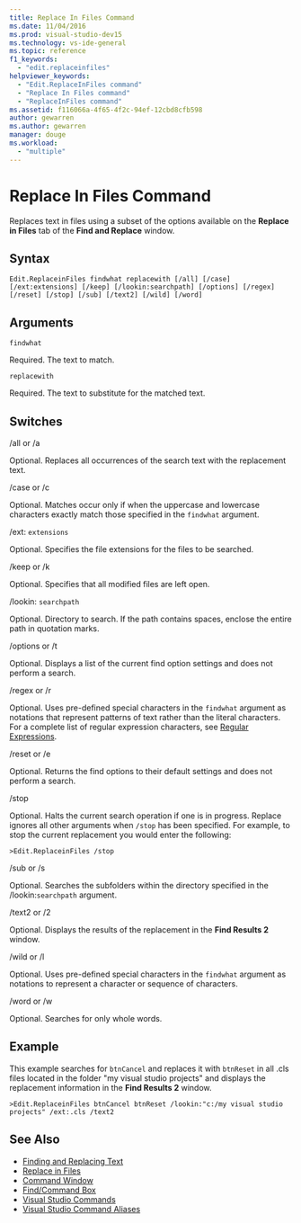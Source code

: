 ```yaml
---
title: Replace In Files Command
ms.date: 11/04/2016
ms.prod: visual-studio-dev15
ms.technology: vs-ide-general
ms.topic: reference
f1_keywords:
  - "edit.replaceinfiles"
helpviewer_keywords:
  - "Edit.ReplaceInFiles command"
  - "Replace In Files command"
  - "ReplaceInFiles command"
ms.assetid: f116066a-4f65-4f2c-94ef-12cbd8cfb598
author: gewarren
ms.author: gewarren
manager: douge
ms.workload:
  - "multiple"
---
```

# Replace In Files Command
Replaces text in files using a subset of the options available on the **Replace in Files** tab of the **Find and Replace** window.

## Syntax

```
Edit.ReplaceinFiles findwhat replacewith [/all] [/case]
[/ext:extensions] [/keep] [/lookin:searchpath] [/options] [/regex]
[/reset] [/stop] [/sub] [/text2] [/wild] [/word]
```

## Arguments
 `findwhat`

 Required. The text to match.

 `replacewith`

 Required. The text to substitute for the matched text.

## Switches
 /all or /a

 Optional. Replaces all occurrences of the search text with the replacement text.

 /case or /c

 Optional. Matches occur only if when the uppercase and lowercase characters exactly match those specified in the `findwhat` argument.

 /ext: `extensions`

 Optional. Specifies the file extensions for the files to be searched.

 /keep or /k

 Optional. Specifies that all modified files are left open.

 /lookin: `searchpath`

 Optional. Directory to search. If the path contains spaces, enclose the entire path in quotation marks.

 /options or /t

 Optional. Displays a list of the current find option settings and does not perform a search.

 /regex or /r

 Optional. Uses pre-defined special characters in the `findwhat` argument as notations that represent patterns of text rather than the literal characters. For a complete list of regular expression characters, see [Regular Expressions](../../ide/using-regular-expressions-in-visual-studio.md).

 /reset or /e

 Optional. Returns the find options to their default settings and does not perform a search.

 /stop

 Optional. Halts the current search operation if one is in progress. Replace ignores all other arguments when `/stop` has been specified. For example, to stop the current replacement you would enter the following:

```
>Edit.ReplaceinFiles /stop
```

 /sub or /s

 Optional. Searches the subfolders within the directory specified in the /lookin:`searchpath` argument.

 /text2 or /2

 Optional. Displays the results of the replacement in the **Find Results 2** window.

 /wild or /l

 Optional. Uses pre-defined special characters in the `findwhat` argument as notations to represent a character or sequence of characters.

 /word or /w

 Optional. Searches for only whole words.

## Example
 This example searches for `btnCancel` and replaces it with `btnReset` in all .cls files located in the folder "my visual studio projects" and displays the replacement information in the **Find Results 2** window.

```
>Edit.ReplaceinFiles btnCancel btnReset /lookin:"c:/my visual studio projects" /ext:.cls /text2
```

## See Also

- [Finding and Replacing Text](../../ide/finding-and-replacing-text.md)
- [Replace in Files](../../ide/replace-in-files.md)
- [Command Window](../../ide/reference/command-window.md)
- [Find/Command Box](../../ide/find-command-box.md)
- [Visual Studio Commands](../../ide/reference/visual-studio-commands.md)
- [Visual Studio Command Aliases](../../ide/reference/visual-studio-command-aliases.md)